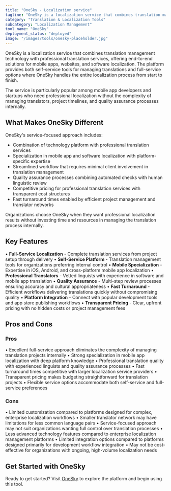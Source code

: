 ```yaml
---
title: "OneSky - Localization service"
tagline: "OneSky is a localization service that combines translation management technology with professional translation services, offering end-to-end solutions for mobile apps, websites, and software localization..."
category: "Translation & Localization Tools"
subcategory: "Localization Management"
tool_name: "OneSky"
deployment_status: "deployed"
image: "/images/tools/onesky-placeholder.jpg"
---
```


OneSky is a localization service that combines translation management technology with professional translation services, offering end-to-end solutions for mobile apps, websites, and software localization. The platform provides both self-service tools for managing translations and full-service options where OneSky handles the entire localization process from start to finish.

The service is particularly popular among mobile app developers and startups who need professional localization without the complexity of managing translators, project timelines, and quality assurance processes internally.

## What Makes OneSky Different

OneSky's service-focused approach includes:
- Combination of technology platform with professional translation services
- Specialization in mobile app and software localization with platform-specific expertise
- Streamlined workflow that requires minimal client involvement in translation management
- Quality assurance processes combining automated checks with human linguistic review
- Competitive pricing for professional translation services with transparent cost structures
- Fast turnaround times enabled by efficient project management and translator networks

Organizations choose OneSky when they want professional localization results without investing time and resources in managing the translation process internally.

## Key Features

• **Full-Service Localization** - Complete translation services from project setup through delivery
• **Self-Service Platform** - Translation management tools for organizations preferring internal control
• **Mobile Specialization** - Expertise in iOS, Android, and cross-platform mobile app localization
• **Professional Translators** - Vetted linguists with experience in software and mobile app translation
• **Quality Assurance** - Multi-step review processes ensuring accuracy and cultural appropriateness
• **Fast Turnaround** - Efficient workflows delivering translations quickly without compromising quality
• **Platform Integration** - Connect with popular development tools and app store publishing workflows
• **Transparent Pricing** - Clear, upfront pricing with no hidden costs or project management fees

## Pros and Cons

### Pros
• Excellent full-service approach eliminates the complexity of managing translation projects internally
• Strong specialization in mobile app localization with deep platform knowledge
• Professional translation quality with experienced linguists and quality assurance processes
• Fast turnaround times competitive with larger localization service providers
• Transparent pricing makes budgeting straightforward for translation projects
• Flexible service options accommodate both self-service and full-service preferences

### Cons
• Limited customization compared to platforms designed for complex, enterprise localization workflows
• Smaller translator network may have limitations for less common language pairs
• Service-focused approach may not suit organizations wanting full control over translation processes
• Less advanced technology features compared to enterprise localization management platforms
• Limited integration options compared to platforms designed primarily for development workflow integration
• May not be cost-effective for organizations with ongoing, high-volume localization needs

## Get Started with OneSky

Ready to get started? Visit [OneSky](https://www.oneskyapp.com/) to explore the platform and begin using this tool.